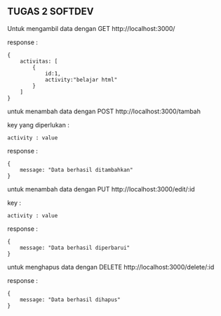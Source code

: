 ## TUGAS 2 SOFTDEV 


Untuk mengambil data dengan GET
http://localhost:3000/

response :
```
{
    activitas: [
        {
            id:1,
            activity:"belajar html"
        }
    ]
}
```

untuk menambah data dengan POST
http://localhost:3000/tambah

key yang diperlukan :
```
activity : value
```

response :
```
{
    message: "Data berhasil ditambahkan"
}
```

untuk menambah data dengan PUT
http://localhost:3000/edit/:id

key :
```
activity : value
```

response :
```
{
    message: "Data berhasil diperbarui"
}
```

untuk menghapus data dengan DELETE
http://localhost:3000/delete/:id

response :
```
{
    message: "Data berhasil dihapus"
}
```
